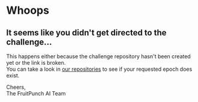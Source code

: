 # Whoops
## It seems like you didn't get directed to the challenge...
This happens either because the challenge repository hasn't been created yet or the link is broken.  
You can take a look in [our repositories](https://github.com/fruitpunch-ai-code/) to see if your requested epoch does exist.  

Cheers,  
The FruitPunch AI Team
